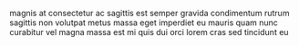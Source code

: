 magnis at consectetur ac sagittis est semper gravida condimentum rutrum sagittis
non volutpat metus massa eget imperdiet eu mauris quam nunc curabitur vel magna
massa est mi quis dui orci lorem cras sed tincidunt eu